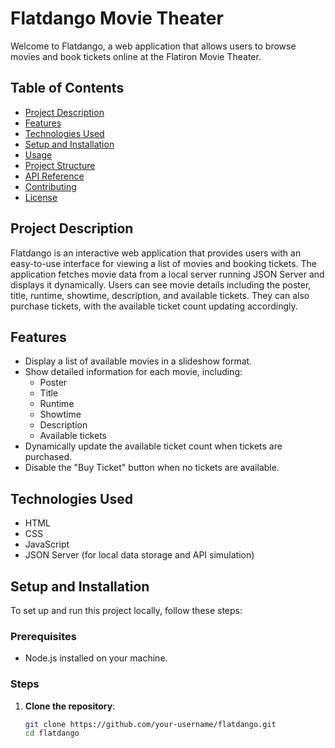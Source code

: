 # Flatdango Movie Theater

Welcome to Flatdango, a web application that allows users to browse movies and book tickets online at the Flatiron Movie Theater.

## Table of Contents
- [Project Description](#project-description)
- [Features](#features)
- [Technologies Used](#technologies-used)
- [Setup and Installation](#setup-and-installation)
- [Usage](#usage)
- [Project Structure](#project-structure)
- [API Reference](#api-reference)
- [Contributing](#contributing)
- [License](#license)

## Project Description

Flatdango is an interactive web application that provides users with an easy-to-use interface for viewing a list of movies and booking tickets. The application fetches movie data from a local server running JSON Server and displays it dynamically. Users can see movie details including the poster, title, runtime, showtime, description, and available tickets. They can also purchase tickets, with the available ticket count updating accordingly.

## Features

- Display a list of available movies in a slideshow format.
- Show detailed information for each movie, including:
  - Poster
  - Title
  - Runtime
  - Showtime
  - Description
  - Available tickets
- Dynamically update the available ticket count when tickets are purchased.
- Disable the "Buy Ticket" button when no tickets are available.

## Technologies Used

- HTML
- CSS
- JavaScript
- JSON Server (for local data storage and API simulation)

## Setup and Installation

To set up and run this project locally, follow these steps:

### Prerequisites

- Node.js installed on your machine.

### Steps

1. **Clone the repository**:
   ```bash
   git clone https://github.com/your-username/flatdango.git
   cd flatdango